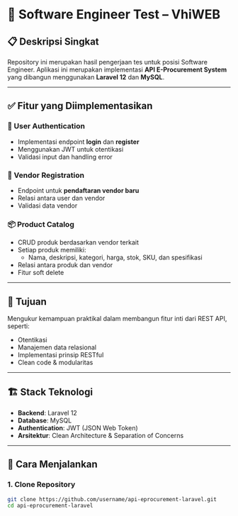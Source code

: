 # 🧪 Software Engineer Test – VhiWEB

## 📋 Deskripsi Singkat

Repository ini merupakan hasil pengerjaan tes untuk posisi Software Engineer. Aplikasi ini merupakan implementasi **API E-Procurement System** yang dibangun menggunakan **Laravel 12** dan **MySQL**.

---

## ✅ Fitur yang Diimplementasikan

### 🔐 User Authentication
- Implementasi endpoint **login** dan **register**
- Menggunakan JWT untuk otentikasi
- Validasi input dan handling error

### 🏢 Vendor Registration
- Endpoint untuk **pendaftaran vendor baru**
- Relasi antara user dan vendor
- Validasi data vendor

### 📦 Product Catalog
- CRUD produk berdasarkan vendor terkait
- Setiap produk memiliki:
  - Nama, deskripsi, kategori, harga, stok, SKU, dan spesifikasi
- Relasi antara produk dan vendor
- Fitur soft delete

---

## 🎯 Tujuan

Mengukur kemampuan praktikal dalam membangun fitur inti dari REST API, seperti:
- Otentikasi
- Manajemen data relasional
- Implementasi prinsip RESTful
- Clean code & modularitas

---

## 🏗️ Stack Teknologi

- **Backend**: Laravel 12
- **Database**: MySQL
- **Authentication**: JWT (JSON Web Token)
- **Arsitektur**: Clean Architecture & Separation of Concerns

---

## 🚀 Cara Menjalankan

### 1. Clone Repository
```bash
git clone https://github.com/username/api-eprocurement-laravel.git
cd api-eprocurement-laravel

